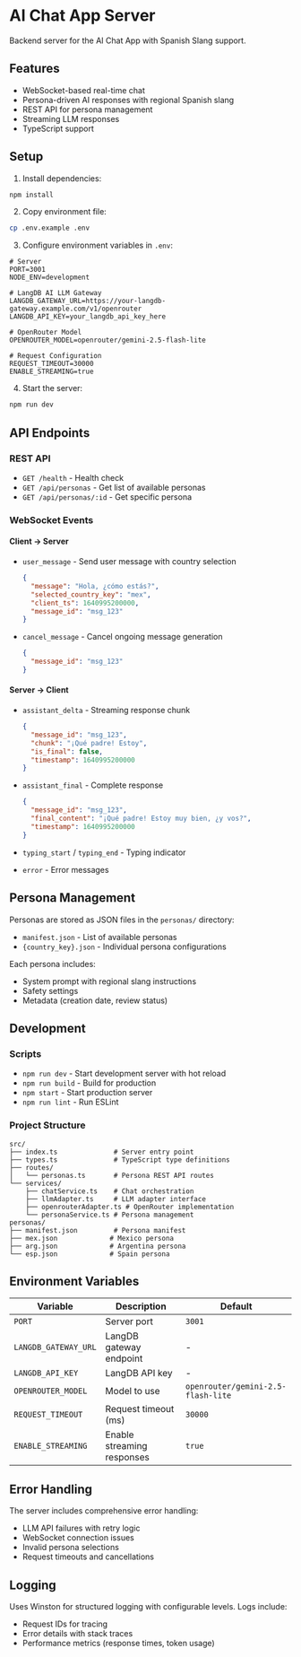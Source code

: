 # AI Chat App Server

Backend server for the AI Chat App with Spanish Slang support.

## Features

- WebSocket-based real-time chat
- Persona-driven AI responses with regional Spanish slang
- REST API for persona management
- Streaming LLM responses
- TypeScript support

## Setup

1. Install dependencies:
```bash
npm install
```

2. Copy environment file:
```bash
cp .env.example .env
```

3. Configure environment variables in `.env`:
```env
# Server
PORT=3001
NODE_ENV=development

# LangDB AI LLM Gateway
LANGDB_GATEWAY_URL=https://your-langdb-gateway.example.com/v1/openrouter
LANGDB_API_KEY=your_langdb_api_key_here

# OpenRouter Model
OPENROUTER_MODEL=openrouter/gemini-2.5-flash-lite

# Request Configuration
REQUEST_TIMEOUT=30000
ENABLE_STREAMING=true
```

4. Start the server:
```bash
npm run dev
```

## API Endpoints

### REST API

- `GET /health` - Health check
- `GET /api/personas` - Get list of available personas
- `GET /api/personas/:id` - Get specific persona

### WebSocket Events

#### Client → Server
- `user_message` - Send user message with country selection
  ```json
  {
    "message": "Hola, ¿cómo estás?",
    "selected_country_key": "mex",
    "client_ts": 1640995200000,
    "message_id": "msg_123"
  }
  ```

- `cancel_message` - Cancel ongoing message generation
  ```json
  {
    "message_id": "msg_123"
  }
  ```

#### Server → Client
- `assistant_delta` - Streaming response chunk
  ```json
  {
    "message_id": "msg_123",
    "chunk": "¡Qué padre! Estoy",
    "is_final": false,
    "timestamp": 1640995200000
  }
  ```

- `assistant_final` - Complete response
  ```json
  {
    "message_id": "msg_123",
    "final_content": "¡Qué padre! Estoy muy bien, ¿y vos?",
    "timestamp": 1640995200000
  }
  ```

- `typing_start` / `typing_end` - Typing indicator
- `error` - Error messages

## Persona Management

Personas are stored as JSON files in the `personas/` directory:

- `manifest.json` - List of available personas
- `{country_key}.json` - Individual persona configurations

Each persona includes:
- System prompt with regional slang instructions
- Safety settings
- Metadata (creation date, review status)

## Development

### Scripts
- `npm run dev` - Start development server with hot reload
- `npm run build` - Build for production
- `npm start` - Start production server
- `npm run lint` - Run ESLint

### Project Structure
```
src/
├── index.ts              # Server entry point
├── types.ts              # TypeScript type definitions
├── routes/
│   └── personas.ts       # Persona REST API routes
└── services/
    ├── chatService.ts    # Chat orchestration
    ├── llmAdapter.ts     # LLM adapter interface
    ├── openrouterAdapter.ts # OpenRouter implementation
    └── personaService.ts # Persona management
personas/
├── manifest.json         # Persona manifest
├── mex.json             # Mexico persona
├── arg.json             # Argentina persona
└── esp.json             # Spain persona
```

## Environment Variables

| Variable | Description | Default |
|----------|-------------|---------|
| `PORT` | Server port | `3001` |
| `LANGDB_GATEWAY_URL` | LangDB gateway endpoint | - |
| `LANGDB_API_KEY` | LangDB API key | - |
| `OPENROUTER_MODEL` | Model to use | `openrouter/gemini-2.5-flash-lite` |
| `REQUEST_TIMEOUT` | Request timeout (ms) | `30000` |
| `ENABLE_STREAMING` | Enable streaming responses | `true` |

## Error Handling

The server includes comprehensive error handling:
- LLM API failures with retry logic
- WebSocket connection issues
- Invalid persona selections
- Request timeouts and cancellations

## Logging

Uses Winston for structured logging with configurable levels. Logs include:
- Request IDs for tracing
- Error details with stack traces
- Performance metrics (response times, token usage)